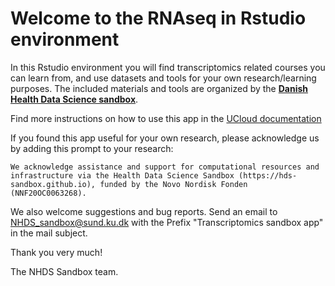 # Welcome to the RNAseq in Rstudio environment

In this Rstudio environment you will find transcriptomics related courses you can learn from, and use datasets and tools for your own research/learning purposes. The included materials and tools are organized by the **[Danish Health Data Science sandbox](https://hds-sandbox.github.io)**.

Find more instructions on how to use this app in the [UCloud documentation](https://docs.cloud.sdu.dk/Apps/transcriptomics.html)

If you found this app useful for your own research, please acknowledge us by adding this prompt to your research:

```
We acknowledge assistance and support for computational resources and infrastructure via the Health Data Science Sandbox (https://hds-sandbox.github.io), funded by the Novo Nordisk Fonden (NNF20OC0063268).
```

We also welcome suggestions and bug reports. Send an email to NHDS_sandbox@sund.ku.dk with the Prefix "Transcriptomics sandbox app" in the mail subject.

Thank you very much!

The NHDS Sandbox team.